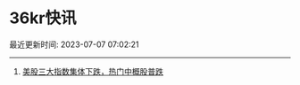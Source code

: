 # 36kr快讯

最近更新时间: 2023-07-07 07:02:21

--- 
1. [美股三大指数集体下跌，热门中概股普跌](https://www.36kr.com/newsflashes/2333285749186183) 

